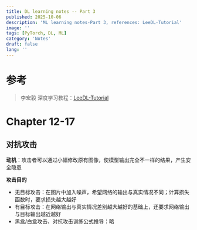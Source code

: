 ```yaml
---
title: DL learning notes -- Part 3
published: 2025-10-06
description: 'ML learning notes-Part 3, references: LeeDL-Tutorial'
image: ''
tags: [PyTorch, DL, ML]
category: 'Notes'
draft: false 
lang: ''
---
```


# 参考

> 李宏毅 深度学习教程：[LeeDL-Tutorial](https://github.com/datawhalechina/leedl-tutorial)

# Chapter 12-17

## 对抗攻击

**动机**：攻击者可以通过小幅修改原有图像，使模型输出完全不一样的结果，产生安全隐患

**攻击目的**

- 无目标攻击：在图片中加入噪声，希望网络的输出与真实情况不同；计算损失函数时，要求损失越大越好
- 有目标攻击：在网络输出与真实情况差别越大越好的基础上，还要求网络输出与目标输出越近越好
- 黑盒/白盒攻击、对抗攻击训练公式推导：略

